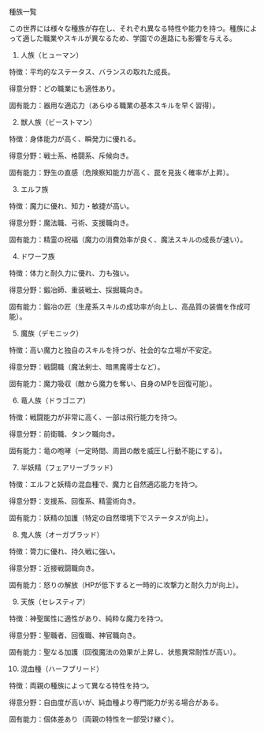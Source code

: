 種族一覧

この世界には様々な種族が存在し、それぞれ異なる特性や能力を持つ。種族によって適した職業やスキルが異なるため、学園での進路にも影響を与える。

1. 人族（ヒューマン）

特徴：平均的なステータス、バランスの取れた成長。

得意分野：どの職業にも適性あり。

固有能力：器用な適応力（あらゆる職業の基本スキルを早く習得）。

2. 獣人族（ビーストマン）

特徴：身体能力が高く、瞬発力に優れる。

得意分野：戦士系、格闘系、斥候向き。

固有能力：野生の直感（危険察知能力が高く、罠を見抜く確率が上昇）。

3. エルフ族

特徴：魔力に優れ、知力・敏捷が高い。

得意分野：魔法職、弓術、支援職向き。

固有能力：精霊の祝福（魔力の消費効率が良く、魔法スキルの成長が速い）。

4. ドワーフ族

特徴：体力と耐久力に優れ、力も強い。

得意分野：鍛冶師、重装戦士、採掘職向き。

固有能力：鍛冶の匠（生産系スキルの成功率が向上し、高品質の装備を作成可能）。

5. 魔族（デモニック）

特徴：高い魔力と独自のスキルを持つが、社会的な立場が不安定。

得意分野：戦闘職（魔法剣士、暗黒魔導士など）。

固有能力：魔力吸収（敵から魔力を奪い、自身のMPを回復可能）。

6. 竜人族（ドラゴニア）

特徴：戦闘能力が非常に高く、一部は飛行能力を持つ。

得意分野：前衛職、タンク職向き。

固有能力：竜の咆哮（一定時間、周囲の敵を威圧し行動不能にする）。

7. 半妖精（フェアリーブラッド）

特徴：エルフと妖精の混血種で、魔力と自然適応能力を持つ。

得意分野：支援系、回復系、精霊術向き。

固有能力：妖精の加護（特定の自然環境下でステータスが向上）。

8. 鬼人族（オーガブラッド）

特徴：膂力に優れ、持久戦に強い。

得意分野：近接戦闘職向き。

固有能力：怒りの解放（HPが低下すると一時的に攻撃力と耐久力が向上）。

9. 天族（セレスティア）

特徴：神聖属性に適性があり、純粋な魔力を持つ。

得意分野：聖職者、回復職、神官職向き。

固有能力：聖なる加護（回復魔法の効果が上昇し、状態異常耐性が高い）。

10. 混血種（ハーフブリード）

特徴：両親の種族によって異なる特性を持つ。

得意分野：自由度が高いが、純血種より専門能力が劣る場合がある。

固有能力：個体差あり（両親の特性を一部受け継ぐ）。
